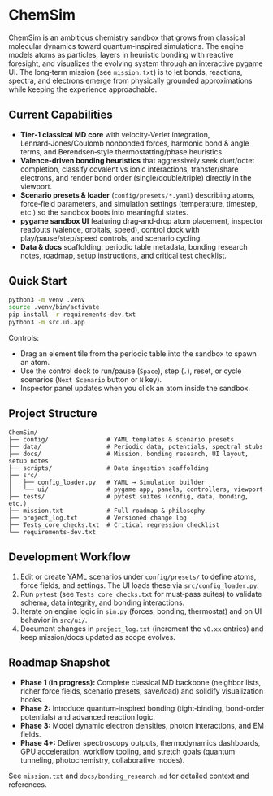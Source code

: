 # ChemSim

ChemSim is an ambitious chemistry sandbox that grows from classical molecular dynamics toward quantum‑inspired simulations. The engine models atoms as particles, layers in heuristic bonding with reactive foresight, and visualizes the evolving system through an interactive pygame UI. The long‑term mission (see `mission.txt`) is to let bonds, reactions, spectra, and electrons emerge from physically grounded approximations while keeping the experience approachable.

## Current Capabilities
- **Tier‑1 classical MD core** with velocity‑Verlet integration, Lennard‑Jones/Coulomb nonbonded forces, harmonic bond & angle terms, and Berendsen‑style thermostatting/phase heuristics.
- **Valence-driven bonding heuristics** that aggressively seek duet/octet completion, classify covalent vs ionic interactions, transfer/share electrons, and render bond order (single/double/triple) directly in the viewport.
- **Scenario presets & loader** (`config/presets/*.yaml`) describing atoms, force‑field parameters, and simulation settings (temperature, timestep, etc.) so the sandbox boots into meaningful states.
- **pygame sandbox UI** featuring drag‑and‑drop atom placement, inspector readouts (valence, orbitals, speed), control dock with play/pause/step/speed controls, and scenario cycling.
- **Data & docs** scaffolding: periodic table metadata, bonding research notes, roadmap, setup instructions, and critical test checklist.

## Quick Start
```bash
python3 -m venv .venv
source .venv/bin/activate
pip install -r requirements-dev.txt
python3 -m src.ui.app
```

Controls:
- Drag an element tile from the periodic table into the sandbox to spawn an atom.
- Use the control dock to run/pause (`Space`), step (`.`), reset, or cycle scenarios (`Next Scenario` button or `N` key).
- Inspector panel updates when you click an atom inside the sandbox.

## Project Structure
```
ChemSim/
├── config/                # YAML templates & scenario presets
├── data/                  # Periodic data, potentials, spectral stubs
├── docs/                  # Mission, bonding research, UI layout, setup notes
├── scripts/               # Data ingestion scaffolding
├── src/
│   ├── config_loader.py   # YAML → Simulation builder
│   └── ui/                # pygame app, panels, controllers, viewport
├── tests/                 # pytest suites (config, data, bonding, etc.)
├── mission.txt            # Full roadmap & philosophy
├── project_log.txt        # Versioned change log
├── Tests_core_checks.txt  # Critical regression checklist
└── requirements-dev.txt
```

## Development Workflow
1. Edit or create YAML scenarios under `config/presets/` to define atoms, force fields, and settings. The UI loads these via `src/config_loader.py`.
2. Run `pytest` (see `Tests_core_checks.txt` for must‑pass suites) to validate schema, data integrity, and bonding interactions.
3. Iterate on engine logic in `sim.py` (forces, bonding, thermostat) and on UI behavior in `src/ui/`.
4. Document changes in `project_log.txt` (increment the `v0.xx` entries) and keep mission/docs updated as scope evolves.

## Roadmap Snapshot
- **Phase 1 (in progress):** Complete classical MD backbone (neighbor lists, richer force fields, scenario presets, save/load) and solidify visualization hooks.
- **Phase 2:** Introduce quantum‑inspired bonding (tight‑binding, bond-order potentials) and advanced reaction logic.
- **Phase 3:** Model dynamic electron densities, photon interactions, and EM fields.
- **Phase 4+:** Deliver spectroscopy outputs, thermodynamics dashboards, GPU acceleration, workflow tooling, and stretch goals (quantum tunneling, photochemistry, collaborative modes).

See `mission.txt` and `docs/bonding_research.md` for detailed context and references.
